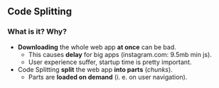 ## Code Splitting

### What is it? Why?

* <b>Downloading</b> the whole web app <b>at once</b> can be bad.
  * This causes <b>delay</b> for big apps (instagram.com: 9.5mb min js).
  * User experience suffer, startup time is pretty important.
* Code Splitting **split** the web app **into parts** (*chunks*).
  * Parts are **loaded on demand** (i. e. on user navigation).